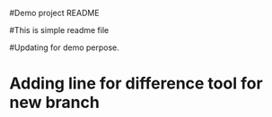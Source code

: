 #Demo project README

#This is simple readme file

#Updating for demo perpose.

# Adding line for difference tool for new branch